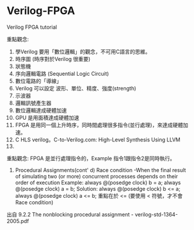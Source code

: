 # Verilog-FPGA
Verilog FPGA tutorial

重點觀念:
1. 學Verilog 要用「數位邏輯」的觀念，不可用C語言的思維。
2. 時序圖  (時序對於Verilog 很重要)
3. 狀態機
4. 序向邏輯電路 (Sequential Logic Circuit)
5. 數位電路的「導線」
6. Verilog 可以設定 波形、單位、精度、強度(strength)
7. 示波器
8. 邏輯訊號產生器
9. 數位邏輯達成硬體加速
10. GPU 是用面積達成硬體加速
11. FPGA 是用同一個上升時序，同時間處理很多指令(並行處理)，來達成硬體加速。
12. C HLS verilog。C-to-Verilog.com: High-Level Synthesis Using LLVM
13. 


重點觀念:
FPGA 是並行處理指令的，Example 指令1跟指令2是同時執行。
1. Procedural Assignments(cont' d)
  Race condition
    -When the final result of simulating two (or more)
    concurrent processes depends on their order of execution
 Example:
   always @(posedge clock)
       b = a;
   always @(posedge clock)
       a = b;
 Solution:
    always @(posedge clock)
       b <= a;
    always @(posedge clock)
       a <= b;
   重點在於 <= (要使用 < 符號，才不會 Race condition)

出自 9.2.2 The nonblocking procedural assignment - verilog-std-1364-2005.pdf

